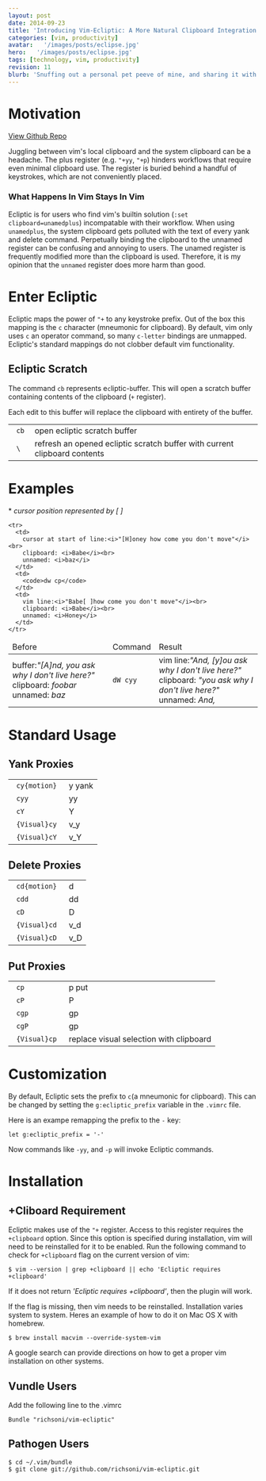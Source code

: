 ```yaml
---
layout: post
date: 2014-09-23
title: 'Introducing Vim-Ecliptic: A More Natural Clipboard Integration'
categories: [vim, productivity]
avatar:   '/images/posts/eclipse.jpg'
hero:   '/images/posts/eclipse.jpg'
tags: [technology, vim, productivity]
revision: 11
blurb: 'Snuffing out a personal pet peeve of mine, and sharing it with you'
---
```

# Motivation

<a href='https://github.com/richsoni/vim-ecliptic'>View Github Repo</a>

Juggling between vim's local clipboard and the system clipboard can be a headache.
The plus register (e.g. ```"+yy```,  ```"+p```) hinders workflows that require even minimal clipboard use.
The register is buried behind a handful of keystrokes, which are not conveniently placed.

### What Happens In Vim Stays In Vim

Ecliptic is for users who find vim's builtin solution (```:set clipboard=unamedplus```) incompatable with their workflow.
When using ```unamedplus```, the system clipboard gets polluted with the text of every yank and delete command.
Perpetually binding the clipboard to the unnamed register can be confusing and annoying to users.
The unamed register is frequently modified more than the clipboard is used.
Therefore, it is my opinion that the ```unnamed``` register does more harm than good.

# Enter Ecliptic

Ecliptic maps the power of ```"+``` to any keystroke prefix.
Out of the box this mapping is the ```c``` character (mneumonic for clipboard).
By default, vim only uses ```c``` an operator command, so many ```c-letter``` bindings are unmapped.
Ecliptic's standard mappings do not clobber default vim functionality.

## Ecliptic Scratch


The command ```cb``` represents e```c```liptic-```b```uffer.
This will open a scratch buffer containing contents of the clipboard (```+```
register).

Each edit to this buffer will replace the clipboard with entirety of the
buffer.

<table>
  <tbody>
  <tr>
    <td><code> cb </code></td>
    <td>open ecliptic scratch buffer</td>
  </tr>
  <tr>
    <td><code> \<C-L\> </code></td>
    <td>refresh an opened ecliptic scratch buffer with current clipboard contents</td>
  </tr>
</tbody>
</table>

# Examples

\* *cursor position represented by [ ]*

<table>
  <thead> <tr> <td> Before </td> <td> Command </td> <td> Result </td> </tr> </thead>
  <tbody>
    <tr>
      <td>
        buffer:<i>"[A]nd, you ask why I don't live here?"</i><br>
        clipboard: <i>foobar</i><br>
        unnamed: <i>baz</i>
      </td>
      <td>
        <code>dW cyy </code>
      </td>
      <td>
        vim line:<i>"And, [y]ou ask why I don't live here?"</i><br>
        clipboard: <i>"you ask why I don't live here?"</i><br>
        unnamed: <i>And,</i>
      </td>
    </tr>

    <tr>
      <td>
        cursor at start of line:<i>"[H]oney how come you don't move"</i><br>
        clipboard: <i>Babe</i><br>
        unnamed: <i>baz</i>
      </td>
      <td>
        <code>dw cp</code>
      </td>
      <td>
        vim line:<i>"Babe[ ]how come you don't move"</i><br>
        clipboard: <i>Babe</i><br>
        unnamed: <i>Honey</i>
      </td>
    </tr>
  </tbody>
</table>

# Standard Usage

## Yank Proxies

<table>
  <tbody>
    <tr>
      <td><code> cy{motion} </code></td>
      <td>y yank</td>
    </tr>
    <tr>
      <td><code> cyy </code></td>
      <td>yy</td>
    </tr>
    <tr>
      <td><code> cY </code></td>
      <td>Y</td>
    </tr>
    <tr>
      <td><code> {Visual}cy </code></td>
      <td>v_y</td>
    </tr>
    <tr>
      <td><code> {Visual}cY </code></td>
      <td>v_Y</td>
    </tr>
  </tbody>
</table>


## Delete Proxies

<table>
  <tbody>
    <tr>
      <td><code> cd{motion} </code></td>
      <td>d</td>
    </tr>
    <tr>
      <td><code> cdd </code></td>
      <td>dd</td>
    </tr>
    <tr>
      <td><code> cD </code></td>
      <td>D</td>
    </tr>
    <tr>
      <td><code> {Visual}cd </code></td>
      <td>v_d</td>
    </tr>
    <tr>
      <td><code> {Visual}cD </code></td>
      <td>v_D</td>
    </tr>
  </tbody>
</table>

## Put Proxies

<table>
<tr>
  <td><code> cp </code></td>
  <td>p put</td>
</tr>
<tr>
  <td><code> cP </code></td>
  <td>P</td>
</tr>
<tr>
  <td><code> cgp </code></td>
  <td>gp</td>
</tr>
<tr>
  <td><code> cgP </code></td>
  <td>gp</td>
</tr>
<tr>
  <td><code> {Visual}cp </code></td>
  <td>replace visual selection with clipboard</td>
</tr>
</table>

# Customization

By default, Ecliptic sets the prefix to ```c```(a mneumonic for clipboard).
This can be changed by setting the ```g:ecliptic_prefix``` variable in the ```.vimrc``` file.

Here is an exampe remapping the prefix to the ```-``` key:

```
let g:ecliptic_prefix = '-'
```

Now commands like ```-yy```, and ```-p``` will invoke Ecliptic commands.

# Installation


## +Cliboard Requirement

Ecliptic makes use of the ```"+``` register.
Access to this register requires the ```+clipboard``` option.
Since this option is specified during installation, vim will need to be reinstalled for it to be enabled.
Run the following command to check for ```+clipboard``` flag on the current version of vim:

```
$ vim --version | grep +clipboard || echo 'Ecliptic requires +clipboard'
```

If it does not return *'Ecliptic requires +clipboard'*, then the plugin will work.

If the flag is missing, then vim needs to be reinstalled.
Installation varies system to system.
Heres an example of how to do it on Mac OS X with homebrew.

```
$ brew install macvim --override-system-vim
```

A google search can provide directions on how to get a proper vim installation on other systems.

## Vundle Users

Add the following line to the .vimrc

```
Bundle "richsoni/vim-ecliptic"
```

## Pathogen Users

```
$ cd ~/.vim/bundle
$ git clone git://github.com/richsoni/vim-ecliptic.git
```
